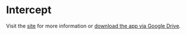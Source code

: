 # Intercept

Visit the [site](https://connorwyatt.github.io/Intercept/) for more information or [download the app via Google Drive](https://drive.google.com/open?id=0Bz0vO0I2O7rtZDZHRHNEUTJHeXc).
